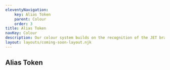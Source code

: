 ```yaml
---
eleventyNavigation:
    key: Alias Token
    parent: Colour
    order: 3
title: Alias Token
navKey: Colour
description: Our colour system builds on the recognition of the JET brand colours to make the product interface more usable.
layout: layouts/coming-soon-layout.njk
---
```

## Alias Token
